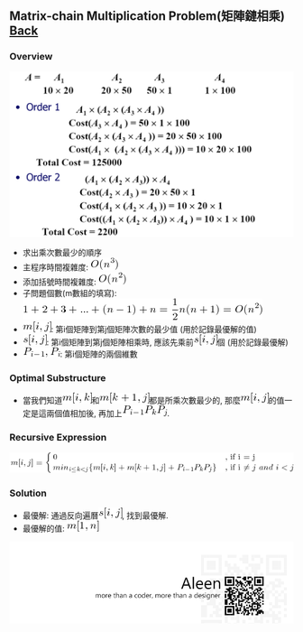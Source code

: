 ## Matrix-chain Multiplication Problem(矩陣鏈相乘)	[Back](./../DP.md)

### Overview
<img src="./overview.png">

- 求出乘次數最少的順序
- 主程序時間複雜度: <img src="./on3.png">
- 添加括號時間複雜度: <img src="./on2.png">
- 子問題個數(m數組的填寫): <img src="./sum.png">
- <img src="./mij.png">: 第i個矩陣到第j個矩陣次數的最少值 (用於記錄最優解的值)
- <img src="./sij.png">: 第i個矩陣到第j個矩陣相乘時, 應該先乘前<img src="./sij.png">個 (用於記錄最優解)
- <img src="./pi.png">: 第i個矩陣的兩個維數

### Optimal Substructure
- 當我們知道<img src="./mik.png">和<img src="./mkj.png">都是所乘次數最少的, 那麼<img src="./mij.png">的值一定是這兩個值相加後, 再加上<img src="./ppp.png">.

### Recursive Expression
<img src="./recursive_expression.png">

### Solution
- 最優解: 通過反向遍曆<img src="./sij.png">, 找到最優解.
- 最優解的值: <img src="./m1n.png">


<a href="http://aleen42.github.io/" target="_blank" ><img src="./../../../../pic/tail.gif"></a>
